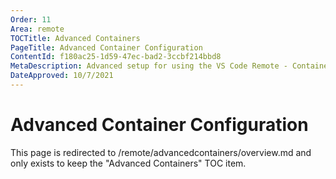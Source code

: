 ```yaml
---
Order: 11
Area: remote
TOCTitle: Advanced Containers
PageTitle: Advanced Container Configuration
ContentId: f180ac25-1d59-47ec-bad2-3ccbf214bbd8
MetaDescription: Advanced setup for using the VS Code Remote - Containers extension
DateApproved: 10/7/2021
---
```

# Advanced Container Configuration

This page is redirected to /remote/advancedcontainers/overview.md and only exists to keep the "Advanced Containers" TOC item.
